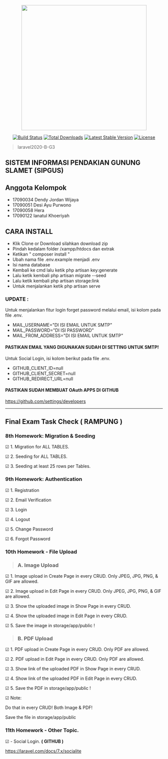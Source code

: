 <p align="center"><img src="https://res.cloudinary.com/dtfbvvkyp/image/upload/v1566331377/laravel-logolockup-cmyk-red.svg" width="400"></p>

<p align="center">
<a href="https://travis-ci.org/laravel/framework"><img src="https://travis-ci.org/laravel/framework.svg" alt="Build Status"></a>
<a href="https://packagist.org/packages/laravel/framework"><img src="https://poser.pugx.org/laravel/framework/d/total.svg" alt="Total Downloads"></a>
<a href="https://packagist.org/packages/laravel/framework"><img src="https://poser.pugx.org/laravel/framework/v/stable.svg" alt="Latest Stable Version"></a>
<a href="https://packagist.org/packages/laravel/framework"><img src="https://poser.pugx.org/laravel/framework/license.svg" alt="License"></a>
</p>

> laravel2020-B-G3
##   SISTEM INFORMASI PENDAKIAN GUNUNG SLAMET (SIPGUS)

## Anggota Kelompok

- 17090034 Dendy Jordan Wijaya
- 17090051 Desi Ayu Purwono
- 17090058 Hera
- 17090122 Ianatul Khoeriyah

## CARA INSTALL

- Klik Clone or Download silahkan download zip
- Pindah kedalam folder /xampp/htdocs dan extrak 
- Ketikan " composer install "
-   Ubah nama file .env.example menjadi .env
-   Isi nama database
-   Kembali ke cmd lalu ketik php artisan key:generate
-   Lalu ketik kembali php artisan migrate --seed
-   Lalu ketik kembali php artisan storage:link
-   Untuk menjalankan ketik php artisan serve

### UPDATE :
 Untuk menjalankan fitur login forget password melalui email, isi kolom pada file .env.
 - MAIL_USERNAME="DI ISI EMAIL UNTUK SMTP"
 - MAIL_PASSWORD="DI ISI PASSWORD"
 - MAIL_FROM_ADDRESS="DI ISI EMAIL UNTUK SMTP"

#### PASTIKAN EMAIL YANG DIGUNAKAN SUDAH DI SETTING UNTUK SMTP!
 
 Untuk Social Login, isi kolom berikut pada file .env.
 - GITHUB_CLIENT_ID=null
 - GITHUB_CLIENT_SECRET=null
 - GITHUB_REDIRECT_URL=null

#### PASTIKAN SUDAH MEMBUAT OAuth APPS DI GITHUB

https://github.com/settings/developers 

<hr>

## Final Exam Task Check ( RAMPUNG )

### 8th Homework: Migration & Seeding

☑ 1. Migration for ALL TABLES.

☑ 2. Seeding for ALL TABLES.

☑ 3. Seeding at least 25 rows per Tables.


### 9th Homework: Authentication

☑ 1. Registration

☑ 2. Email Verification

☑ 3. Login

☑ 4. Logout

☑ 5. Change Password

☑ 6. Forgot Password


### 10th Homework - File Upload

> ### A. Image Upload

☑ 1. Image upload in Create Page in every CRUD. Only JPEG, JPG, PNG, & GIF are allowed.

☑ 2. Image upload in Edit Page in every CRUD. Only JPEG, JPG, PNG, & GIF are allowed.

☑ 3. Show the uploaded image in Show Page in every CRUD.

☑ 4. Show the uploaded image in Edit Page in every CRUD.

☑ 5. Save the image in storage/app/public !


> ### B. PDF Upload

☑ 1. PDF upload in Create Page in every CRUD. Only PDF are allowed.

☑ 2. PDF upload in Edit Page in every CRUD. Only PDF are allowed.

☑ 3. Show link of the uploaded PDF in Show Page in every CRUD.

☑ 4. Show link of the uploaded PDF in Edit Page in every CRUD.

☑ 5. Save the PDF in storage/app/public !


☑ Note:

Do that in every CRUD! Both Image & PDF!

Save the file in storage/app/public


### 11th Homework - Other Topic.

☑ - Social Login. **( GITHUB )**

https://laravel.com/docs/7.x/socialite
